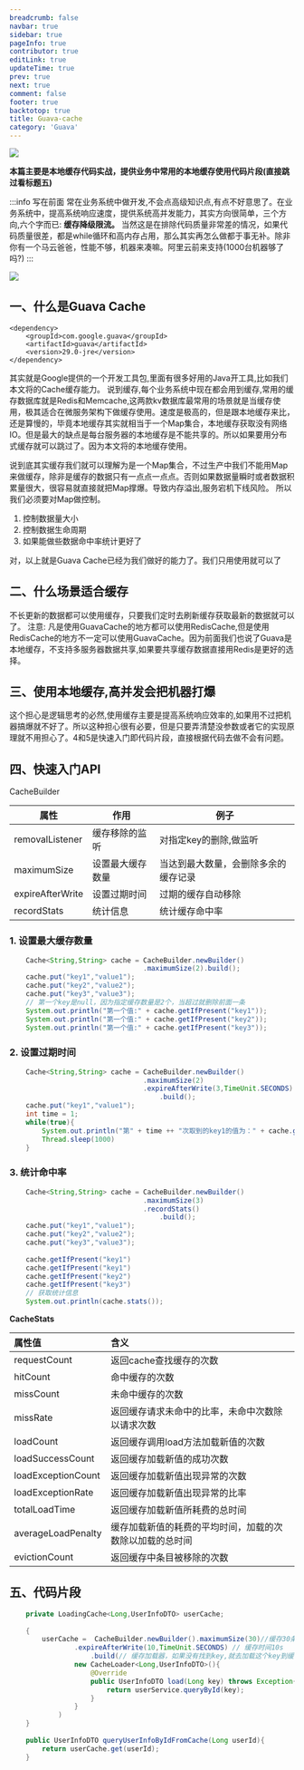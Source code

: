 ```yaml
---
breadcrumb: false
navbar: true
sidebar: true
pageInfo: true
contributor: true
editLink: true
updateTime: true
prev: true
next: true
comment: false
footer: true
backtotop: true
title: Guava-cache
category: 'Guava'
---
```


![](https://img.springlearn.cn/blog/learn_1588264022000.png)

**本篇主要是本地缓存代码实战，提供业务中常用的本地缓存使用代码片段(直接跳过看标题五)**

:::info 写在前面
常在业务系统中做开发,不会点高级知识点,有点不好意思了。在业务系统中，提高系统响应速度，提供系统高并发能力，其实方向很简单，三个方向,六个字而已: **缓存降级限流。**
当然这是在排除代码质量非常差的情况，如果代码质量很差，都是while循环和高内存占用，那么其实再怎么做都于事无补。除非你有一个马云爸爸，性能不够，机器来凑嘛。阿里云前来支持(1000台机器够了吗?)
:::

![](https://cdn.nlark.com/yuque/0/2020/png/182855/1588128723239-12cbd329-ab03-4e8c-86be-fd63da9cb39f.png?x-oss-process=image%2Fresize%2Cw_1492)


## 一、什么是Guava Cache

```
<dependency>
    <groupId>com.google.guava</groupId>
    <artifactId>guava</artifactId>
    <version>29.0-jre</version>
</dependency>
```

其实就是Google提供的一个开发工具包,里面有很多好用的Java开工具,比如我们本文将的Cache缓存能力。
说到缓存,每个业务系统中现在都会用到缓存,常用的缓存数据库就是Redis和Memcache,这两款kv数据库最常用的场景就是当缓存使用，极其适合在微服务架构下做缓存使用。速度是极高的，但是跟本地缓存来比，还是算慢的，毕竟本地缓存其实就相当于一个Map集合，本地缓存获取没有网络IO。但是最大的缺点是每台服务器的本地缓存是不能共享的。所以如果要用分布式缓存就可以跳过了。因为本文将的本地缓存使用。


说到底其实缓存我们就可以理解为是一个Map集合，不过生产中我们不能用Map来做缓存，除非是缓存的数据只有一点点一点点。否则如果数据量瞬时或者数据积累量很大，很容易就直接就把Map撑爆。导致内存溢出,服务宕机下线风险。 所以我们必须要对Map做控制。
1. 控制数据量大小
2. 控制数据生命周期
3. 如果能做些数据命中率统计更好了


对，以上就是Guava Cache已经为我们做好的能力了。我们只用使用就可以了


## 二、什么场景适合缓存
不长更新的数据都可以使用缓存，只要我们定时去刷新缓存获取最新的数据就可以了。
注意: 凡是使用GuavaCache的地方都可以使用RedisCache,但是使用RedisCache的地方不一定可以使用GuavaCache。因为前面我们也说了Guava是本地缓存，不支持多服务器数据共享,如果要共享缓存数据直接用Redis是更好的选择。

## 三、使用本地缓存,高并发会把机器打爆
这个担心是逻辑思考的必然,使用缓存主要是提高系统响应效率的,如果用不过把机器搞爆就不好了。所以这种担心很有必要，但是只要弄清楚没参数或者它的实现原理就不用担心了。4和5是快速入门即代码片段，直接根据代码去做不会有问题。


## 四、快速入门API
CacheBuilder

| 属性             | 作用             | 例子                                 |
| ---------------- | ---------------- | ------------------------------------ |
| removalListener  | 缓存移除的监听   | 对指定key的删除,做监听               |
| maximumSize      | 设置最大缓存数量 | 当达到最大数量，会删除多余的缓存记录 |
| expireAfterWrite | 设置过期时间     | 过期的缓存自动移除                   |
| recordStats      | 统计信息         | 统计缓存命中率                       |

### 1. 设置最大缓存数量

```java
    Cache<String,String> cache = CacheBuilder.newBuilder()
                                 .maximumSize(2).build();
    cache.put("key1","value1");
    cache.put("key2","value2");
    cache.put("key3","value3");
    // 第一个key是null，因为指定缓存数量是2个，当超过就删除前面一条
    System.out.println("第一个值:" + cache.getIfPresent("key1"));
    System.out.println("第一个值:" + cache.getIfPresent("key2"));
    System.out.println("第一个值:" + cache.getIfPresent("key3"));
```

### 2. 设置过期时间

```java 
    Cache<String,String> cache = CacheBuilder.newBuilder()
                                 .maximumSize(2)
                                 .expireAfterWrite(3,TimeUnit.SECONDS)
                                     .build();
    cache.put("key1","value1");
    int time = 1;
    while(true){
        System.out.println("第" + time ++ "次取到的key1的值为：" + cache.getIfPresent("key1"));
        Thread.sleep(1000)
    }
```
### 3. 统计命中率

```java 
    Cache<String,String> cache = CacheBuilder.newBuilder()
                                 .maximumSize(3)
                                 .recordStats()
                                     .build();
    cache.put("key1","value1");
    cache.put("key2","value2");
    cache.put("key3","value3");
    
    cache.getIfPresent("key1")
    cache.getIfPresent("key1")
    cache.getIfPresent("key2")
    cache.getIfPresent("key3")
    // 获取统计信息
    System.out.println(cache.stats());
```

**CacheStats**

|属性值|含义|
|:--|:--|
|requestCount|返回cache查找缓存的次数|
|hitCount|命中缓存的次数|
|missCount|未命中缓存的次数|
|missRate|返回缓存请求未命中的比率，未命中次数除以请求次数 |
|loadCount|返回缓存调用load方法加载新值的次数|
|loadSuccessCount|返回缓存加载新值的成功次数|
|loadExceptionCount|返回缓存加载新值出现异常的次数|
|loadExceptionRate|返回缓存加载新值出现异常的比率|
|totalLoadTime|返回缓存加载新值所耗费的总时间|
|averageLoadPenalty|缓存加载新值的耗费的平均时间，加载的次数除以加载的总时间|
|evictionCount|返回缓存中条目被移除的次数|

## 五、代码片段

```java 
    private LoadingCache<Long,UserInfoDTO> userCache;
    
    {
        userCache =  CacheBuilder.newBuilder().maximumSize(30)//缓存30条数据
                .expireAfterWrite(10,TimeUnit.SECONDS) // 缓存时间10s
                    .build(// 缓存加载器，如果没有找到key,就去加载这个key到缓存中
                new CacheLoader<Long,UserInfoDTO>(){
                    @Override
                    public UserInfoDTO load(Long key) throws Exception{
                        return userService.queryById(key);
                    }
                }
            )
    }
    
    public UserInfoDTO queryUserInfoByIdFromCache(Long userId){
        return userCache.get(userId);
    }
```

